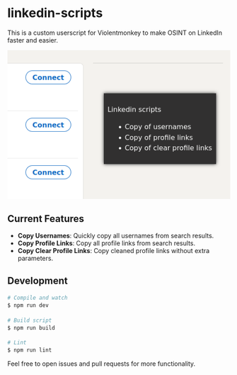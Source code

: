 # linkedin-scripts

This is a custom userscript for Violentmonkey to make OSINT on LinkedIn faster and easier.

![demo pic](.readme/demo.png)

## Current Features

- **Copy Usernames**: Quickly copy all usernames from search results.
- **Copy Profile Links**: Copy all profile links from search results.
- **Copy Clear Profile Links**: Copy cleaned profile links without extra parameters.

## Development

```sh
# Compile and watch
$ npm run dev

# Build script
$ npm run build

# Lint
$ npm run lint
```

Feel free to open issues and pull requests for more functionality.
